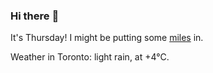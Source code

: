 ### Hi there :wave:

It's Thursday! I might be putting some [miles](https://www.strava.com/athletes/889963) in.

Weather in Toronto: light rain, at +4°C.
